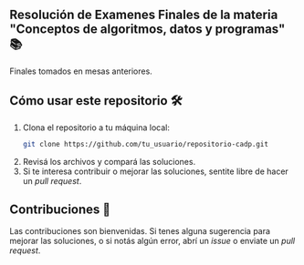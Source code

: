 ##  Resolución de Examenes Finales de la materia "Conceptos de algoritmos, datos y programas" ​📚​
Finales tomados en mesas anteriores.

## Cómo usar este repositorio 🛠️

1. Clona el repositorio a tu máquina local:
    ```bash
    git clone https://github.com/tu_usuario/repositorio-cadp.git
    ```
2. Revisá los archivos y compará las soluciones. 
3. Si te interesa contribuir o mejorar las soluciones, sentite libre de hacer un *pull request*. 

## Contribuciones 🙌

Las contribuciones son bienvenidas. Si tenes alguna sugerencia para mejorar las soluciones, o si notás algún error, abrí un *issue* o enviate un *pull request*. 
